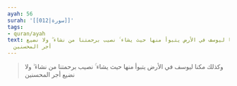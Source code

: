 ```yaml
---
ayah: 56
surah: '[[012|سورة]]'
tags:
- quran/ayah
text: وكذلك مكنا ليوسف في الأرض يتبوأ منها حيث يشاء ۚ نصيب برحمتنا من نشاء ۖ ولا نضيع
  أجر المحسنين
---
```

> وكذلك مكنا ليوسف في الأرض يتبوأ منها حيث يشاء ۚ نصيب برحمتنا من نشاء ۖ ولا نضيع أجر المحسنين
